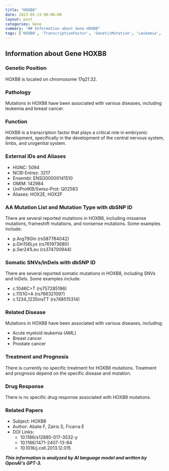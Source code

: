 ```yaml
---
title: "HOXB8"
date: 2023-05-13 00:00:00
layout: post
categories: Gene
summary: "## Information about Gene HOXB8"
tags: ['HOXB8', 'TranscriptionFactor', 'GeneticMutation', 'Leukemia', 'BreastCancer', 'ProstateCancer', 'EmbryonicDevelopment', 'CentralNervousSystem']
---
```


## Information about Gene HOXB8

### Genetic Position
HOXB8 is located on chromosome 17q21.32.

### Pathology
Mutations in HOXB8 have been associated with various diseases, including leukemia and breast cancer.

### Function
HOXB8 is a transcription factor that plays a critical role in embryonic development, specifically in the development of the central nervous system, limbs, and urogenital system.

### External IDs and Aliases
- HGNC: 5094
- NCBI Entrez: 3217
- Ensembl: ENSG00000141510
- OMIM: 142984
- UniProtKB/Swiss-Prot: Q02583
- Aliases: HOX2E, HOX2F

### AA Mutation List and Mutation Type with dbSNP ID
There are several reported mutations in HOXB8, including missense mutations, frameshift mutations, and nonsense mutations. Some examples include:
- p.Arg79Gln (rs587784042)
- p.Gln156Lys (rs761973680)
- p.Ser241Leu (rs374700944)

### Somatic SNVs/InDels with dbSNP ID
There are several reported somatic mutations in HOXB8, including SNVs and InDels. Some examples include:
- c.1046C>T (rs757285196)
- c.1151G>A (rs766321097)
- c.1234_1235insTT (rs748515314)

### Related Disease
Mutations in HOXB8 have been associated with various diseases, including:
- Acute myeloid leukemia (AML)
- Breast cancer
- Prostate cancer

### Treatment and Prognosis
There is currently no specific treatment for HOXB8 mutations. Treatment and prognosis depend on the specific disease and mutation.

### Drug Response
There is no specific drug response associated with HOXB8 mutations.

### Related Papers
- Subject: HOXB8
- Author: Abate F, Zairis S, Ficarra E
- DOI Links: 
    - 10.1186/s12885-017-3532-y 
    - 10.1186/1471-2407-13-84 
    - 10.1016/j.cell.2013.12.015

**_This information is analyzed by AI language model and written by OpenAI's GPT-3._**